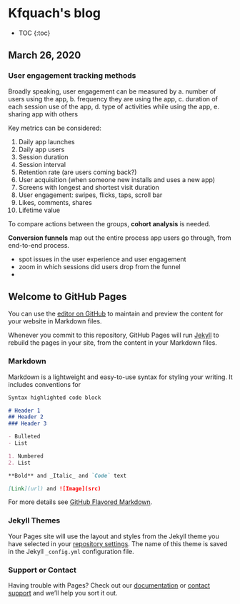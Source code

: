 # Kfquach's blog
* TOC
{:toc}

## March 26, 2020

### User engagement tracking methods

Broadly speaking, user engagement can be measured by a. number of users using the app, b. frequency they are using the app, c. duration of each session use of the app, d. type of activities while using the app, e. sharing app with others

Key metrics can be considered:
1. Daily app launches
2. Daily app users
3. Session duration
4. Session interval
5. Retention rate (are users coming back?)
6. User acquisition (when someone new installs and uses a new app)
7. Screens with longest and shortest visit duration
8. User engagement: swipes, flicks, taps, scroll bar
9. Likes, comments, shares
10. Lifetime value

To compare actions between the groups, **cohort analysis** is needed.

**Conversion funnels** map out the entire process app users go through, from end-to-end process.
- spot issues in the user experience and user engagement
- zoom in which sessions did users drop from the funnel
- 

## Welcome to GitHub Pages

You can use the [editor on GitHub](https://github.com/kfquach/kfquach.github.io/edit/master/README.md) to maintain and preview the content for your website in Markdown files.

Whenever you commit to this repository, GitHub Pages will run [Jekyll](https://jekyllrb.com/) to rebuild the pages in your site, from the content in your Markdown files.

### Markdown

Markdown is a lightweight and easy-to-use syntax for styling your writing. It includes conventions for

```markdown
Syntax highlighted code block

# Header 1
## Header 2
### Header 3

- Bulleted
- List

1. Numbered
2. List

**Bold** and _Italic_ and `Code` text

[Link](url) and ![Image](src)
```

For more details see [GitHub Flavored Markdown](https://guides.github.com/features/mastering-markdown/).

### Jekyll Themes

Your Pages site will use the layout and styles from the Jekyll theme you have selected in your [repository settings](https://github.com/kfquach/kfquach.github.io/settings). The name of this theme is saved in the Jekyll `_config.yml` configuration file.

### Support or Contact

Having trouble with Pages? Check out our [documentation](https://help.github.com/categories/github-pages-basics/) or [contact support](https://github.com/contact) and we’ll help you sort it out.
